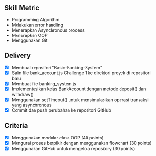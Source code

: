 
## Skill Metric
- Programming Algorithm
- Melakukan error handling
- Menerapkan Asynchronous process
- Menerapkan OOP
- Menggunakan Git


## Delivery

- [x] Membuat repositori "Basic-Banking-System"
- [x] Salin file bank_account.js Challenge 1 ke direktori proyek di repositori baru
- [x] Membuat file banking_system.js
- [x] Implementasikan kelas BankAccount dengan metode deposit() dan withdraw()
- [x] Menggunakan setTimeout() untuk mensimulasikan operasi transaksi yang asynchronous
- [x] Commit dan push perubahan ke repositori GitHub

## Criteria
- [x] Menggunakan modular class OOP (40 points)
- [x] Mengurai proses berpikir dengan menggunakan flowchart (30 points)
- [x] Menggunakan GitHub untuk mengelola repository (30 points)

